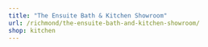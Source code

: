 ```yaml
---
title: "The Ensuite Bath & Kitchen Showroom"
url: /richmond/the-ensuite-bath-and-kitchen-showroom/
shop: kitchen
---
```

